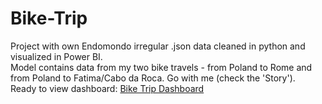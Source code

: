 # Bike-Trip
Project with own Endomondo irregular .json data cleaned in python and visualized in Power BI.<br>
Model contains data from my two bike travels - from Poland to Rome and from Poland to Fatima/Cabo da Roca. Go with me (check the 'Story').<br>
Ready to view dashboard:
[Bike Trip Dashboard](https://app.powerbi.com/view?r=eyJrIjoiNTgwMTE2ZjItN2IzNS00NmMxLTk0ZDQtOGYzNTE1MDdkM2RhIiwidCI6ImVkOTIyNGYzLTA3ZGYtNDliNS04YzZjLWEzNTVjNzhkNWFjMiIsImMiOjl9&pageName=ReportSection)

